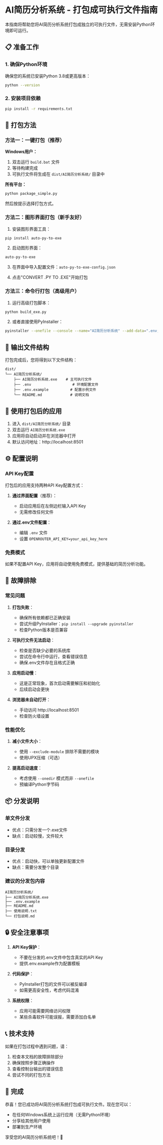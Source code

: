 # AI简历分析系统 - 打包成可执行文件指南

本指南将帮助您将AI简历分析系统打包成独立的可执行文件，无需安装Python环境即可运行。

## 📋 准备工作

### 1. 确保Python环境
确保您的系统已安装Python 3.8或更高版本：
```bash
python --version
```

### 2. 安装项目依赖
```bash
pip install -r requirements.txt
```

## 🚀 打包方法

### 方法一：一键打包（推荐）

**Windows用户：**
1. 双击运行 `build.bat` 文件
2. 等待构建完成
3. 可执行文件将生成在 `dist/AI简历分析系统/` 目录中

**所有平台：**
```bash
python package_simple.py
```
然后按提示选择打包方式。

### 方法二：图形界面打包（新手友好）

1. 安装图形界面工具：
```bash
pip install auto-py-to-exe
```

2. 启动图形界面：
```bash
auto-py-to-exe
```

3. 在界面中导入配置文件：`auto-py-to-exe-config.json`

4. 点击"CONVERT .PY TO .EXE"开始打包

### 方法三：命令行打包（高级用户）

1. 运行高级打包脚本：
```bash
python build_exe.py
```

2. 或者直接使用PyInstaller：
```bash
pyinstaller --onefile --console --name="AI简历分析系统" --add-data=".env;." --add-data="README.md;." --hidden-import=streamlit --hidden-import=pandas --hidden-import=plotly streamlit_launcher.py
```

## 📁 输出文件结构

打包完成后，您将得到以下文件结构：
```
dist/
└── AI简历分析系统/
    ├── AI简历分析系统.exe    # 主可执行文件
    ├── .env                   # 环境配置文件
    ├── .env.example          # 配置示例文件
    └── README.md             # 说明文档
```

## 🎯 使用打包后的应用

1. 进入 `dist/AI简历分析系统/` 目录
2. 双击运行 `AI简历分析系统.exe`
3. 应用将自动启动并在浏览器中打开
4. 默认访问地址：http://localhost:8501

## ⚙️ 配置说明

### API Key配置
打包后的应用支持两种API Key配置方式：

1. **通过界面配置**（推荐）：
   - 启动应用后在左侧边栏输入API Key
   - 无需修改任何文件

2. **通过.env文件配置**：
   - 编辑 `.env` 文件
   - 设置 `OPENROUTER_API_KEY=your_api_key_here`

### 免费模式
如果不配置API Key，应用将自动使用免费模式，提供基础的简历分析功能。

## 🔧 故障排除

### 常见问题

1. **打包失败**：
   - 确保所有依赖都已正确安装
   - 尝试升级PyInstaller：`pip install --upgrade pyinstaller`
   - 检查Python版本是否兼容

2. **可执行文件无法启动**：
   - 检查是否缺少必要的系统库
   - 尝试在命令行中运行，查看错误信息
   - 确保.env文件存在且格式正确

3. **应用启动慢**：
   - 这是正常现象，首次启动需要解压和初始化
   - 后续启动会更快

4. **浏览器未自动打开**：
   - 手动访问 http://localhost:8501
   - 检查防火墙设置

### 性能优化

1. **减小文件大小**：
   - 使用 `--exclude-module` 排除不需要的模块
   - 使用UPX压缩（可选）

2. **提高启动速度**：
   - 考虑使用 `--onedir` 模式而非 `--onefile`
   - 预编译Python字节码

## 📦 分发说明

### 单文件分发
- 优点：只需分发一个.exe文件
- 缺点：启动较慢，文件较大

### 目录分发
- 优点：启动快，可以单独更新配置文件
- 缺点：需要分发整个目录

### 建议的分发包内容
```
AI简历分析系统/
├── AI简历分析系统.exe
├── .env.example
├── README.md
├── 使用说明.txt
└── 打包说明.md
```

## 🔒 安全注意事项

1. **API Key保护**：
   - 不要在分发的.env文件中包含真实的API Key
   - 提供.env.example作为配置模板

2. **代码保护**：
   - PyInstaller打包的文件可以被反编译
   - 如需更高安全性，考虑代码混淆

3. **系统权限**：
   - 应用可能需要网络访问权限
   - 某些杀毒软件可能误报，需要添加白名单

## 📞 技术支持

如果在打包过程中遇到问题，请：

1. 检查本文档的故障排除部分
2. 确保按照步骤正确操作
3. 查看控制台输出的错误信息
4. 尝试不同的打包方法

## 🎉 完成

恭喜！您已成功将AI简历分析系统打包成可执行文件。现在您可以：

- 在任何Windows系统上运行应用（无需Python环境）
- 分享给其他用户使用
- 部署到生产环境

享受您的AI简历分析系统吧！🚀